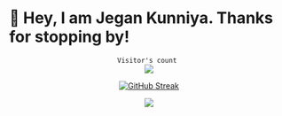 # 👋 Hey, I am Jegan Kunniya. Thanks for stopping by!

<div align="center" >

<p align="center"> 
  <code>Visitor's count </code><br>
  <img src="https://profile-counter.glitch.me/Jegan-Kunniya/count.svg" />
</p>

[![GitHub Streak](https://github-readme-streak-stats.herokuapp.com?user=Jegan-Kunniya&theme=github-dark&hide_border=true&border_radius=4.3)]()

<img src="https://github-readme-activity-graph.vercel.app/graph?username=Jegan-Kunniya&bg_color=161b22&color=0377fc&line=d5d5d5&point=a76c6c&area=true&hide_border=true&hide_title=true" />
</div>

